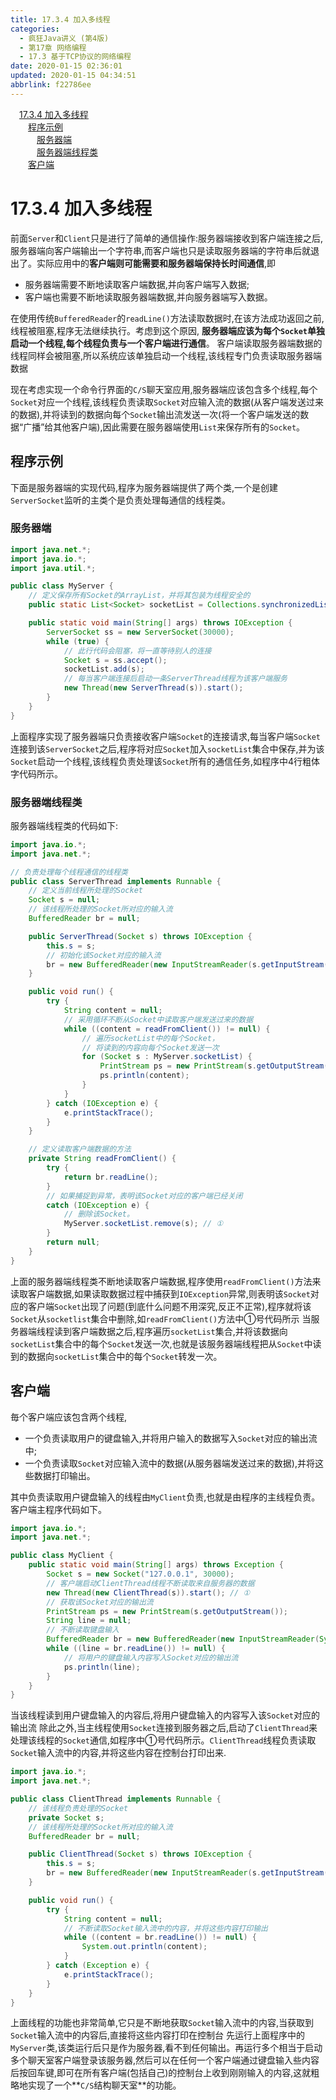 ```yaml
---
title: 17.3.4 加入多线程
categories: 
  - 疯狂Java讲义 (第4版)
  - 第17章 网络编程
  - 17.3 基于TCP协议的网络编程
date: 2020-01-15 02:36:01
updated: 2020-01-15 04:34:51
abbrlink: f22786ee
---
```

<div id='my_toc'><a href="/JavaReadingNotes/f22786ee/#17-3-4-加入多线程" class="header_1">17.3.4 加入多线程</a><br><a href="/JavaReadingNotes/f22786ee/#程序示例" class="header_2">程序示例</a><br><a href="/JavaReadingNotes/f22786ee/#服务器端" class="header_3">服务器端</a><br><a href="/JavaReadingNotes/f22786ee/#服务器端线程类" class="header_3">服务器端线程类</a><br><a href="/JavaReadingNotes/f22786ee/#客户端" class="header_2">客户端</a><br></div>
<style>.header_1{margin-left: 1em;}.header_2{margin-left: 2em;}.header_3{margin-left: 3em;}.header_4{margin-left: 4em;}.header_5{margin-left: 5em;}.header_6{margin-left: 6em;}</style>
<!--more-->
<script>if (navigator.platform.search('arm')==-1){document.getElementById('my_toc').style.display = 'none';}var e,p = document.getElementsByTagName('p');while (p.length>0) {e = p[0];e.parentElement.removeChild(e);}</script>

<!--end-->
# 17.3.4 加入多线程
前面`Server`和`Client`只是进行了简单的通信操作:服务器端接收到客户端连接之后,服务器端向客户端输出一个字符串,而客户端也只是读取服务器端的字符串后就退出了。实际应用中的**客户端则可能需要和服务器端保持长时间通信**,即
- 服务器端需要不断地读取客户端数据,并向客户端写入数据;
- 客户端也需要不断地读取服务器端数据,并向服务器端写入数据。

在使用传统`BufferedReader`的`readLine()`方法读取数据时,在该方法成功返回之前,线程被阻塞,程序无法继续执行。考虑到这个原因,
**服务器端应该为每个`Socket`单独启动一个线程,每个线程负责与一个客户端进行通信**。
客户端读取服务器端数据的线程同样会被阻塞,所以系统应该单独启动一个线程,该线程专门负责读取服务器端数据

现在考虑实现一个命令行界面的`C/S`聊天室应用,服务器端应该包含多个线程,每个`Socket`对应一个线程,该线程负责读取`Socket`对应输入流的数据(从客户端发送过来的数据),并将读到的数据向每个`Socket`输出流发送一次(将一个客户端发送的数据“广播”给其他客户端),因此需要在服务器端使用`List`来保存所有的`Socket`。
## 程序示例
下面是服务器端的实现代码,程序为服务器端提供了两个类,一个是创建`ServerSocket`监听的主类个是负责处理每通信的线程类。
### 服务器端
```java
import java.net.*;
import java.io.*;
import java.util.*;

public class MyServer {
    // 定义保存所有Socket的ArrayList，并将其包装为线程安全的
    public static List<Socket> socketList = Collections.synchronizedList(new ArrayList<>());

    public static void main(String[] args) throws IOException {
        ServerSocket ss = new ServerSocket(30000);
        while (true) {
            // 此行代码会阻塞，将一直等待别人的连接
            Socket s = ss.accept();
            socketList.add(s);
            // 每当客户端连接后启动一条ServerThread线程为该客户端服务
            new Thread(new ServerThread(s)).start();
        }
    }
}
```
上面程序实现了服务器端只负责接收客户端`Socket`的连接请求,每当客户端`Socket`连接到该`ServerSocket`之后,程序将对应`Socket`加入`socketList`集合中保存,并为该`Socket`启动一个线程,该线程负责处理该`Socket`所有的通信任务,如程序中4行粗体字代码所示。
### 服务器端线程类
服务器端线程类的代码如下:
```java
import java.io.*;
import java.net.*;

// 负责处理每个线程通信的线程类
public class ServerThread implements Runnable {
    // 定义当前线程所处理的Socket
    Socket s = null;
    // 该线程所处理的Socket所对应的输入流
    BufferedReader br = null;

    public ServerThread(Socket s) throws IOException {
        this.s = s;
        // 初始化该Socket对应的输入流
        br = new BufferedReader(new InputStreamReader(s.getInputStream()));
    }

    public void run() {
        try {
            String content = null;
            // 采用循环不断从Socket中读取客户端发送过来的数据
            while ((content = readFromClient()) != null) {
                // 遍历socketList中的每个Socket，
                // 将读到的内容向每个Socket发送一次
                for (Socket s : MyServer.socketList) {
                    PrintStream ps = new PrintStream(s.getOutputStream());
                    ps.println(content);
                }
            }
        } catch (IOException e) {
            e.printStackTrace();
        }
    }

    // 定义读取客户端数据的方法
    private String readFromClient() {
        try {
            return br.readLine();
        }
        // 如果捕捉到异常，表明该Socket对应的客户端已经关闭
        catch (IOException e) {
            // 删除该Socket。
            MyServer.socketList.remove(s); // ①
        }
        return null;
    }
}
```
上面的服务器端线程类不断地读取客户端数据,程序使用`readFromClient()`方法来读取客户端数据,如果读取数据过程中捕获到`IOException`异常,则表明该`Socket`对应的客户端`Socket`出现了问题(到底什么问题不用深究,反正不正常),程序就将该`Socket`从`socketlist`集合中删除,如`readFromClient()`方法中①号代码所示
当服务器端线程读到客户端数据之后,程序遍历`socketList`集合,并将该数据向`socketList`集合中的每个`Socket`发送一次,也就是该服务器端线程把从`Socket`中读到的数据向`socketList`集合中的每个`Socket`转发一次。
## 客户端
毎个客户端应该包含两个线程,
- 一个负责读取用户的键盘输入,并将用户输入的数据写入`Socket`对应的输出流中;
- 一个负责读取`Socket`对应输入流中的数据(从服务器端发送过来的数据),并将这些数据打印输出。

其中负责读取用户键盘输入的线程由`MyClient`负责,也就是由程序的主线程负责。客户端主程序代码如下。
```java
import java.io.*;
import java.net.*;

public class MyClient {
    public static void main(String[] args) throws Exception {
        Socket s = new Socket("127.0.0.1", 30000);
        // 客户端启动ClientThread线程不断读取来自服务器的数据
        new Thread(new ClientThread(s)).start(); // ①
        // 获取该Socket对应的输出流
        PrintStream ps = new PrintStream(s.getOutputStream());
        String line = null;
        // 不断读取键盘输入
        BufferedReader br = new BufferedReader(new InputStreamReader(System.in));
        while ((line = br.readLine()) != null) {
            // 将用户的键盘输入内容写入Socket对应的输出流
            ps.println(line);
        }
    }
}
```
当该线程读到用户键盘输入的内容后,将用户键盘输入的内容写入该`Socket`对应的输出流
除此之外,当主线程使用`Socket`连接到服务器之后,启动了`ClientThread`来处理该线程的`Socket`通信,如程序中①号代码所示。`ClientThread`线程负责读取`Socket`输入流中的内容,并将这些内容在控制台打印出来.
```java
import java.io.*;
import java.net.*;

public class ClientThread implements Runnable {
    // 该线程负责处理的Socket
    private Socket s;
    // 该线程所处理的Socket所对应的输入流
    BufferedReader br = null;

    public ClientThread(Socket s) throws IOException {
        this.s = s;
        br = new BufferedReader(new InputStreamReader(s.getInputStream()));
    }

    public void run() {
        try {
            String content = null;
            // 不断读取Socket输入流中的内容，并将这些内容打印输出
            while ((content = br.readLine()) != null) {
                System.out.println(content);
            }
        } catch (Exception e) {
            e.printStackTrace();
        }
    }
}
```
上面线程的功能也非常简单,它只是不断地获取`Socket`输入流中的内容,当获取到`Socket`输入流中的内容后,直接将这些内容打印在控制台
先运行上面程序中的`MyServer`类,该类运行后只是作为服务器,看不到任何输出。再运行多个相当于启动多个聊天室客户端登录该服务器,然后可以在任何一个客户端通过键盘输入些内容后按回车键,即可在所有客户端(包括自己)的控制台上收到刚刚输入的内容,这就粗略地实现了一个**`C/S`结构聊天室**的功能。
